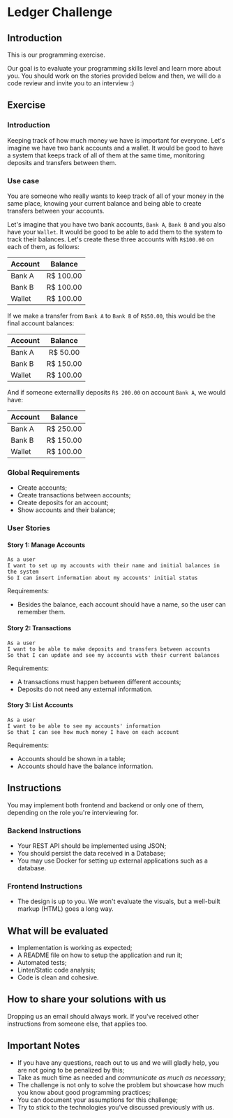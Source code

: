 # Ledger Challenge

## Introduction

This is our programming exercise.

Our goal is to evaluate your programming skills level and learn more about you. You should work on the stories provided below and then, we will do a code review and invite you to an interview :)

## Exercise

### Introduction

Keeping track of how much money we have is important for everyone.
Let's imagine we have two bank accounts and a wallet. It would be good to have a system that keeps track of all of them at the same time, monitoring deposits and transfers between them.

### Use case

You are someone who really wants to keep track of all of your money in the same place, knowing your current balance and being able to create transfers between your accounts.

Let's imagine that you have two bank accounts, `Bank A`, `Bank B` and you also have your `Wallet`. It would be good to be able to add them to the system to track their balances. Let's create these three accounts with `R$100.00` on each of them, as follows:

| Account |  Balance   |
| ------- | :--------: |
| Bank A  | R\$ 100.00 |
| Bank B  | R\$ 100.00 |
| Wallet  | R\$ 100.00 |

If we make a transfer from `Bank A` to `Bank B` of `R$50.00`, this would be the final account balances:

| Account |  Balance   |
| ------- | :--------: |
| Bank A  | R\$ 50.00  |
| Bank B  | R\$ 150.00 |
| Wallet  | R\$ 100.00 |

And if someone externallly deposits `R$ 200.00` on account `Bank A`, we would have:

| Account |  Balance   |
| ------- | :--------: |
| Bank A  | R\$ 250.00 |
| Bank B  | R\$ 150.00 |
| Wallet  | R\$ 100.00 |

### Global Requirements

- Create accounts;
- Create transactions between accounts;
- Create deposits for an account;
- Show accounts and their balance;

### User Stories

#### Story 1: Manage Accounts

```
As a user
I want to set up my accounts with their name and initial balances in the system
So I can insert information about my accounts' initial status
```

Requirements:

- Besides the balance, each account should have a name, so the user can remember them.

#### Story 2: Transactions

```
As a user
I want to be able to make deposits and transfers between accounts
So that I can update and see my accounts with their current balances
```

Requirements:

- A transactions must happen between different accounts;
- Deposits do not need any external information.

#### Story 3: List Accounts

```
As a user
I want to be able to see my accounts' information
So that I can see how much money I have on each account
```

Requirements:

- Accounts should be shown in a table;
- Accounts should have the balance information.

## Instructions

You may implement both frontend and backend or only one of them, depending on the role you're interviewing for.

### Backend Instructions

- Your REST API should be implemented using JSON;
- You should persist the data received in a Database;
- You may use Docker for setting up external applications such as a database.

### Frontend Instructions

- The design is up to you. We won't evaluate the visuals, but a well-built markup (HTML) goes a long way.

## What will be evaluated

- Implementation is working as expected;
- A README file on how to setup the application and run it;
- Automated tests;
- Linter/Static code analysis;
- Code is clean and cohesive.

## How to share your solutions with us

Dropping us an email should always work. If you've received other instructions from someone else, that applies too.

## Important Notes

- If you have any questions, reach out to us and we will gladly help, you are not going to be penalized by this;
- Take as much time as needed and _communicate as much as necessary_;
- The challenge is not only to solve the problem but showcase how much you know about good programming practices;
- You can document your assumptions for this challenge;
- Try to stick to the technologies you've discussed previously with us.
